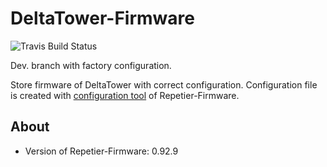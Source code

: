 # DeltaTower-Firmware
![Travis Build Status](https://travis-ci.org/fablabneuch/DeltaTower-Firmware.svg?branch=deltatower-v092)

Dev. branch with factory configuration.

Store firmware of DeltaTower with correct configuration. Configuration file is created with [configuration tool](https://www.repetier.com/firmware/v092/) of Repetier-Firmware.


## About
- Version of Repetier-Firmware: 0.92.9
